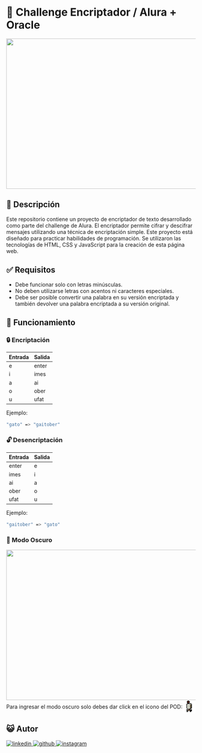 # 🍪 Challenge Encriptador / Alura + Oracle

<img src="https://i.postimg.cc/Cxv94Gzz/image.png" align="center" height="400" width="850" />  


## 📄 Descripción
Este repositorio contiene un proyecto de encriptador de texto desarrollado como parte del challenge de Alura. El encriptador permite cifrar y descifrar mensajes utilizando una técnica de encriptación simple. Este proyecto está diseñado para practicar habilidades de programación.
Se utilizaron las tecnologías de HTML, CSS y JavaScript para la creación de esta página web.

## ✅ Requisitos
- Debe funcionar solo con letras minúsculas.
- No deben utilizarse letras con acentos ni caracteres especiales.
- Debe ser posible convertir una palabra en su versión encriptada y también devolver una palabra encriptada a su versión original.


## 🔩 Funcionamiento
### 🔒 Encriptación
| Entrada | Salida |
|---------|--------|
|    e    | enter  |
|    i    | imes   |
|    a    | ai     |
|    o    | ober   |
|    u    | ufat   |

Ejemplo:
```sh
"gato" => "gaitober"
```

### 🔓 Desencriptación
| Entrada | Salida |
|---------|--------|
| enter   |    e   |
| imes    |    i   |
| ai      |    a   |
| ober    |    o   |
| ufat    |    u   |

Ejemplo:
```sh
"gaitober" => "gato"
```

### 🍫 Modo Oscuro
<img src="https://i.postimg.cc/qqs8GHx4/image.png" align="center" height="400" width="850"  style="margin-bottom: 20;" /> 

<div style="display: flex; align-items: center;">
  Para ingresar el modo oscuro solo debes dar click en el icono del POD:
  <img src="./src/img/mini-pod.png" height="35" width="35"/>
</div>

## 😺 Autor
<a href="https://linkedin.com/in/alexep11" target="_blank">
<img src=https://img.shields.io/badge/linkedin-%231E77B5.svg?&style=for-the-badge&logo=linkedin&logoColor=white alt=linkedin style="margin-bottom: 5px;" />
</a>
<a href="https://github.com/AlexEP11" target="_blank">
<img src=https://img.shields.io/badge/github-%2324292e.svg?&style=for-the-badge&logo=github&logoColor=white alt=github style="margin-bottom: 5px;" />
</a>
<a href="https://instagram.com/aleeps11" target="_blank">
<img src=https://img.shields.io/badge/instagram-%23000000.svg?&style=for-the-badge&logo=instagram&logoColor=white alt=instagram style="margin-bottom: 5px;" />
</a>  
  